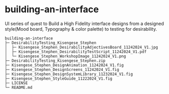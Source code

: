 # building-an-interface
UI series of quest to Build a High Fidelity interface designs from a designed style(Mood board, Typography &amp; color palette) to testing for desirability.

```
building-an-interface
├─ DesirabilityTesting_Kisengese_Stephen
│  ├─ Kisengese_Stephen_DesirabilityAdjectivesBoard_11242024_V1.jpg
│  ├─ Kisengese_Stephen_DesirabilityTestScript_11242024_V1.pdf
│  └─ Kisengese_Stephen_WorkshopImage_11242024_V1.png
├─ DesirabilityTesting_Kisengese_Stephen.zip
├─ Kisengese_Stephen_DesignAnimation_11242024_V1.fig
├─ Kisengese_Stephen_DesignScreens_11242024_V1.fig
├─ Kisengese_Stephen_DesignSystemLibrary_11232024_V1.fig
├─ Kisengese_Stephen_StyleGuide_11222024_V1.fig
├─ LICENSE
└─ README.md

```